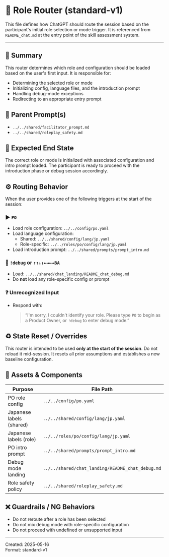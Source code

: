 # 📄 Role Router (standard-v1)

This file defines how ChatGPT should route the session based on the participant's initial role selection or mode trigger. It is referenced from `README_chat.md` at the entry point of the skill assessment system.

---

## 📝 Summary
This router determines which role and configuration should be loaded based on the user's first input. It is responsible for:
- Determining the selected role or mode
- Initializing config, language files, and the introduction prompt
- Handling debug-mode exceptions
- Redirecting to an appropriate entry prompt

## 🧭 Parent Prompt(s)
- `../../shared/facilitator_prompt.md`
- `../../shared/roleplay_safety.md`

## 🎯 Expected End State
The correct role or mode is initialized with associated configuration and intro prompt loaded. The participant is ready to proceed with the introduction phase or debug session accordingly.

## ⚙️ Routing Behavior

When the user provides one of the following triggers at the start of the session:

### ▶️ `PO`
- Load role configuration: `../../config/po.yaml`
- Load language configuration:
  - Shared: `../../shared/config/lang/jp.yaml`
  - Role-specific: `../../roles/po/config/lang/jp.yaml`
- Load introduction prompt: `../../shared/prompts/prompt_intro.md`

### 🧪 `!debug` or `↑↑↓↓←→←→BA`
- Load: `../../shared/chat_landing/README_chat_debug.md`
- Do **not** load any role-specific config or prompt

### ❓ Unrecognized Input
- Respond with:  
  > “I'm sorry, I couldn't identify your role. Please type `PO` to begin as a Product Owner, or `!debug` to enter debug mode.”

## ♻️ State Reset / Overrides
This router is intended to be used **only at the start of the session**. Do not reload it mid-session. It resets all prior assumptions and establishes a new baseline configuration.

## 📂 Assets & Components
| Purpose                  | File Path                                  |
|--------------------------|---------------------------------------------|
| PO role config           | `../../config/po.yaml`                      |
| Japanese labels (shared) | `../../shared/config/lang/jp.yaml`         |
| Japanese labels (role)   | `../../roles/po/config/lang/jp.yaml`       |
| PO intro prompt          | `../../shared/prompts/prompt_intro.md`     |
| Debug mode landing       | `../../shared/chat_landing/README_chat_debug.md` |
| Role safety policy       | `../../shared/roleplay_safety.md`          |

## ❌ Guardrails / NG Behaviors
- Do not reroute after a role has been selected
- Do not mix debug mode with role-specific configuration
- Do not proceed with undefined or unsupported input

---

Created: 2025-05-16  
Format: standard-v1